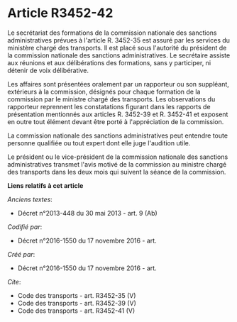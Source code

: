 # Article R3452-42

Le secrétariat des formations de la commission nationale des sanctions administratives prévues à l'article R. 3452-35 est
assuré par les services du ministère chargé des transports. Il est placé sous l'autorité du président de la commission
nationale des sanctions administratives. Le secrétaire assiste aux réunions et aux délibérations des formations, sans y
participer, ni détenir de voix délibérative. 

Les affaires sont présentées oralement par un rapporteur ou son suppléant, extérieurs à la commission, désignés pour chaque
formation de la commission par le ministre chargé des transports. Les observations du rapporteur reprennent les constatations
figurant dans les rapports de présentation mentionnés aux articles R. 3452-39 et R. 3452-41 et exposent en outre tout élément
devant être porté à l'appréciation de la commission. 

La commission nationale des sanctions administratives peut entendre toute personne qualifiée ou tout expert dont elle juge
l'audition utile. 

Le président ou le vice-président de la commission nationale des sanctions administratives transmet l'avis motivé de la
commission au ministre chargé des transports dans les deux mois qui suivent la séance de la commission.

**Liens relatifs à cet article**

_Anciens textes_:

  - Décret n°2013-448 du 30 mai 2013 - art. 9 (Ab)

_Codifié par_:

  - Décret n°2016-1550 du 17 novembre 2016 - art.

_Créé par_:

  - Décret n°2016-1550 du 17 novembre 2016 - art.

_Cite_:

  - Code des transports - art. R3452-35 (V)
  - Code des transports - art. R3452-39 (V)
  - Code des transports - art. R3452-41 (V)
